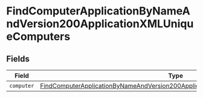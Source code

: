 # FindComputerApplicationByNameAndVersion200ApplicationXMLUniqueComputers


## Fields

| Field                                                                                                                                                                                           | Type                                                                                                                                                                                            | Required                                                                                                                                                                                        | Description                                                                                                                                                                                     |
| ----------------------------------------------------------------------------------------------------------------------------------------------------------------------------------------------- | ----------------------------------------------------------------------------------------------------------------------------------------------------------------------------------------------- | ----------------------------------------------------------------------------------------------------------------------------------------------------------------------------------------------- | ----------------------------------------------------------------------------------------------------------------------------------------------------------------------------------------------- |
| `computer`                                                                                                                                                                                      | [FindComputerApplicationByNameAndVersion200ApplicationXMLUniqueComputersComputer](../../models/operations/findcomputerapplicationbynameandversion200applicationxmluniquecomputerscomputer.md)[] | :heavy_minus_sign:                                                                                                                                                                              | N/A                                                                                                                                                                                             |